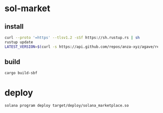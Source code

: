 # sol-market

## install
```bash
curl --proto '=https' --tlsv1.2 -sSf https://sh.rustup.rs | sh
rustup update
LATEST_VERSION=$(curl -s https://api.github.com/repos/anza-xyz/agave/releases/latest | grep -oP '"tag_name": "\K[^"]+' | sed 's/^v//'); FORMATTED_VERSION="v$LATEST_VERSION"; echo "Latest Solana CLI version: $FORMATTED_VERSION"; sh -c "$(curl -sSfL https://release.anza.xyz/$FORMATTED_VERSION/install)"
```

## build
```bash
cargo build-sbf
```

# deploy
```bash
solana program deploy target/deploy/solana_marketplace.so
```